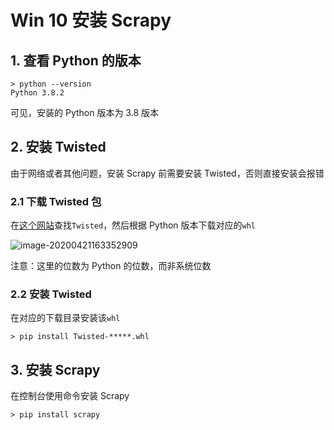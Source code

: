 # Win 10 安装 Scrapy

## 1. 查看 Python 的版本

```shell
> python --version
Python 3.8.2
```

可见，安装的 Python 版本为 3.8 版本

## 2. 安装 Twisted

由于网络或者其他问题，安装 Scrapy 前需要安装 Twisted，否则直接安装会报错

### 2.1 下载 Twisted 包

在[这个网站](https://www.lfd.uci.edu/~gohlke/pythonlibs/)查找`Twisted`，然后根据 Python 版本下载对应的`whl`

![image-20200421163352909](http://q8aqauxg5.bkt.clouddn.com/blog/image-20200421163352909.png)

注意：这里的位数为 Python 的位数，而非系统位数

### 2.2 安装 Twisted

在对应的下载目录安装该`whl`

```shell
> pip install Twisted-*****.whl
```

## 3. 安装 Scrapy

在控制台使用命令安装 Scrapy

```shell
> pip install scrapy
```



